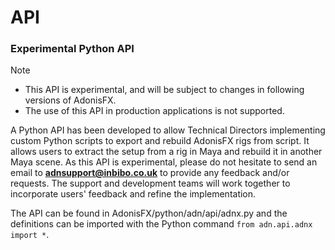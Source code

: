 # API

### Experimental Python API

> [!NOTE]
> - This API is experimental, and will be subject to changes in following versions of AdonisFX.
> - The use of this API in production applications is not supported.

A Python API has been developed to allow Technical Directors implementing custom Python scripts to export and rebuild AdonisFX rigs from script. It allows users to extract the setup from a rig in Maya and rebuild it in another Maya scene. As this API is experimental, please do not hesitate to send an email to **adnsupport@inbibo.co.uk** to provide any feedback and/or requests. The support and development teams will work together to incorporate users' feedback and refine the implementation.

The API can be found in AdonisFX/python/adn/api/adnx.py and the definitions can be imported with the Python command `from adn.api.adnx import *`.
